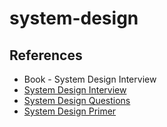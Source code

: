 # system-design

## References

- Book - System Design Interview
- [System Design Interview](https://github.com/checkcheckzz/system-design-interview)
- [System Design Questions](https://github.com/arpitbbhayani/system-design-questions)
- [System Design Primer](https://github.com/donnemartin/system-design-primer)
